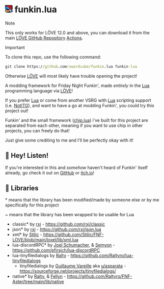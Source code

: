 # <img src="./art/icons/icon16.png" alt="Friday Night Funkin'" width="24" /> funkin.lua

> [!NOTE]  
> This only works for LÖVE 12.0 and above, you can download it from the main [LÖVE GitHub Repository](https://github.com/love2d/love) [Actions](https://github.com/love2d/love/actions).

> [!IMPORTANT]  
> To clone this repo, use the following command:
> ```bat
> git clone https://github.com/swordcube/funkin.lua funkin-lua
> ```
> Otherwise [LÖVE](https://github.com/love2d/love) will most likely have trouble opening the project!

A modding framework for Friday Night Funkin', made *entirely* in the [Lua](https://www.lua.org/) programming language via [LÖVE](github.com/love2d/love)!

If you prefer [Lua](https://www.lua.org/) or come from another VSRG with [Lua](https://www.lua.org/) scripting support (i.e. [NotITG](https://www.noti.tg/)), and want to have a go at modding Funkin', you could try this project out!

Funkin' and the small framework ([chip.lua](https://github.com/swordcube/chip.lua)) i've built for this project are separated from each other, meaning if you want to use chip in other projects, you can freely do that!

Just give some crediting to me and I'll be perfectly okay with it!

## 👋 Hey! Listen!
If you're interested in this and *somehow* haven't heard of Funkin' itself already, go check it out on [GitHub](https://github.com/FunkinCrew/Funkin) or [itch.io](https://ninja-muffin24.itch.io/funkin)!

## 📗 Libraries
\* means that the library has been modified/made by someone else or by me specifically for this project

\~ means that the library has been wrapped to be usable for Lua

- classic\* by [rxi](https://github.com/rxi) - https://github.com/rxi/classic
- json\* by [rxi](https://github.com/rxi) - https://github.com/rxi/json.lua
- xml\* by [Stilic](https://github.com/rxi) - https://github.com/Stilic/FNF-LOVE/blob/main/loxel/lib/xml.lua
- lua-discordRPC\* by [Joel Schumacher](https://github.com/pfirsich), & [Semyon](https://github.com/semyon422)  - https://github.com/pfirsich/lua-discordRPC
- lua-tinyfiledialogs by [Ralty](https://github.com/Raltyro) - https://github.com/Raltyro/lua-tinyfiledialogs
	- tinyfiledialogs by [Guillaume Vareille](https://sourceforge.net/u/vareille/profile/) aka [u/asparata](https://www.reddit.com/user/asparata/) - https://sourceforge.net/projects/tinyfiledialogs/
- native* by [Ralty](https://github.com/Raltyro), & [Fellyn](https://github.com/fellynYukira) - https://github.com/Raltyro/FNF-Aster/tree/main/lib/native
